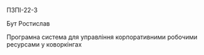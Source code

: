 ПЗПІ-22-3

Бут Ростислав

Програмна система для управління корпоративними робочими ресурсами у коворкінгах
